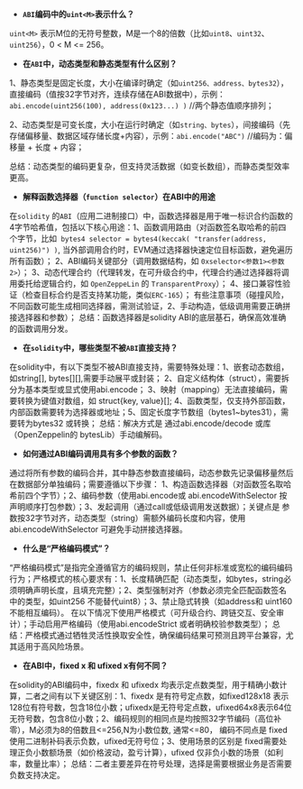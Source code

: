 - **`ABI`编码中的`uint<M>`表示什么？**

`uint<M>` 表示M位的无符号整数，M是一个8的倍数（比如`uint8`、`uint32`、`uint256`），0 < M <= 256。

- **在`ABI`中，动态类型和静态类型有什么区别？**

1、静态类型是固定长度，大小在编译时确定（如`uint256、address、bytes32`），直接编码（值按32字节对齐，连续存储在ABI数据中），示例：`abi.encode(uint256(100), address(0x123...) )`    //两个静态值顺序排列；

2、动态类型是可变长度，大小在运行时确定（如`string、bytes`），间接编码（先存储偏移量、数据区域存储长度+内容），示例：`abi.encode("ABC")`    //编码为：偏移量 + 长度 + 内容；

总结：动态类型的编码更复杂，但支持灵活数据（如变长数组），而静态类型效率更高。

- **解释函数选择器（`function selector`）在ABI中的用途**

在`solidity` 的`ABI`（应用二进制接口）中，函数选择器是用于唯一标识合约函数的4字节哈希值，包括以下核心用途：1、函数调用路由（对函数签名取哈希的前四个字节，比如` bytes4 selector = bytes4(keccak( "transfer(address, uint256)") )`, 当外部调用合约时，EVM通过选择器快速定位目标函数，避免遍历所有函数）； 2、ABI编码关键部分（调用数据结构，如 `0xselector<参数1><参数2>`）； 3、动态代理合约（代理转发，在可升级合约中，代理合约通过选择器将调用委托给逻辑合约，如 `OpenZeppeLin` 的 `TransparentProxy`）； 4、接口兼容性验证（检查目标合约是否支持某功能，类似`ERC-165`）； 有些注意事项（碰撞风险，不同函数可能生成相同选择器，需测试验证，2、手动构造，低级调用需要正确拼接选择器和参数）；  总结：函数选择器是solidity ABI的底层基石，确保高效准确的函数调用分发。

- **在`solidity`中，哪些类型不被`ABI`直接支持？**

在solidity中，有以下类型不被ABI直接支持，需要特殊处理：1、嵌套动态数组，如string[], bytes[][],需要手动展平或封装； 2、自定义结构体（struct），需要拆分为基本类型或显式使用abi.encode； 3、映射（mapping）无法直接编码，需要转换为键值对数组，如 struct{key, value}[]; 4、函数类型，仅支持外部函数，内部函数需要转为选择器或地址；5、固定长度字节数组（bytes1~bytes31），需要转为bytes32 或转换；  总结：解决方式是 通过abi.encode/decode 或库（OpenZeppelin的 bytesLib）手动编解码。

- **如何通过ABI编码调用具有多个参数的函数？**

通过将所有参数的编码合并，其中静态参数直接编码，动态参数先记录偏移量然后在数据部分单独编码；需要遵循以下步骤： 1、构造函数选择器（对函数签名取哈希前四个字节）；2、编码参数（使用abi.encode或 abi.encodeWithSelector 按声明顺序打包参数）；3、发起调用（通过call或低级调用发送数据）；关键点是 参数按32字节对齐，动态类型（string）需额外编码长度和内容，使用abi.encodeWithSelector 可避免手动拼接选择器。

- **什么是“严格编码模式”？**

“严格编码模式”是指完全遵循官方的编码规则，禁止任何非标准或宽松的编码编码行为；严格模式的核心要求有：1、长度精确匹配（动态类型，如bytes，string必须明确声明长度，且填充完整）；2、类型强制对齐（参数必须完全匹配函数签名中的类型，如uint256 不能替代uint8）；3、禁止隐式转换（如address和 uint160 不能相互编码）。 在以下情况下使用严格模式（可升级合约、跨链交互、安全审计）；手动启用严格编码（使用abi.encodeStrict 或者明确校验参数类型）； 总结：严格模式通过牺牲灵活性换取安全性，确保编码结果可预测且跨平台兼容，尤其适用于高风险场景。

- **在ABI中，fixed <M>x<N> 和 ufixed <M>x<N>有何不同？**

在solidity的ABI编码中，fixed<M>x<N> 和 ufixed<M>x<N> 均表示定点数类型，用于精确小数计算，二者之间有以下关键区别：1、fixed<M>x<N> 是有符号定点数，如fixed128x18 表示128位有符号数，包含18位小数；ufixed<M>x<N>是无符号定点数，ufixed64x8表示64位无符号数，包含8位小数；2、编码规则的相同点是均按照32字节编码（高位补零），M必须为8的倍数且<=256,N为小数位数, 通常<=80， 编码不同点是 fixed使用二进制补码表示负数，ufixed无符号位；3、使用场景的区别是 fixed需要处理正负小数额场景（如价格波动，盈亏计算），ufixed 仅非负小数的场景（如利率，数量比率）； 总结：二者主要差异在符号处理，选择是需要根据业务是否需要负数支持决定。





